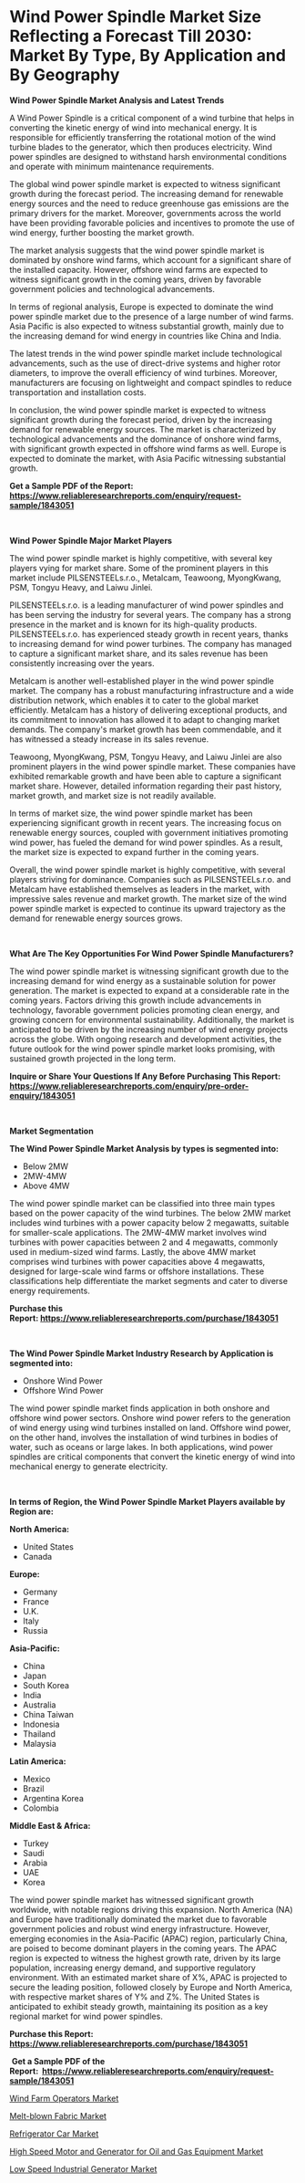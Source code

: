 <p><h1>Wind Power Spindle Market Size Reflecting a Forecast Till 2030: Market By Type, By Application and By Geography</h1></p><p><strong>Wind Power Spindle Market Analysis and Latest Trends</strong></p>
<p><p>A Wind Power Spindle is a critical component of a wind turbine that helps in converting the kinetic energy of wind into mechanical energy. It is responsible for efficiently transferring the rotational motion of the wind turbine blades to the generator, which then produces electricity. Wind power spindles are designed to withstand harsh environmental conditions and operate with minimum maintenance requirements.</p><p>The global wind power spindle market is expected to witness significant growth during the forecast period. The increasing demand for renewable energy sources and the need to reduce greenhouse gas emissions are the primary drivers for the market. Moreover, governments across the world have been providing favorable policies and incentives to promote the use of wind energy, further boosting the market growth.</p><p>The market analysis suggests that the wind power spindle market is dominated by onshore wind farms, which account for a significant share of the installed capacity. However, offshore wind farms are expected to witness significant growth in the coming years, driven by favorable government policies and technological advancements.</p><p>In terms of regional analysis, Europe is expected to dominate the wind power spindle market due to the presence of a large number of wind farms. Asia Pacific is also expected to witness substantial growth, mainly due to the increasing demand for wind energy in countries like China and India.</p><p>The latest trends in the wind power spindle market include technological advancements, such as the use of direct-drive systems and higher rotor diameters, to improve the overall efficiency of wind turbines. Moreover, manufacturers are focusing on lightweight and compact spindles to reduce transportation and installation costs.</p><p>In conclusion, the wind power spindle market is expected to witness significant growth during the forecast period, driven by the increasing demand for renewable energy sources. The market is characterized by technological advancements and the dominance of onshore wind farms, with significant growth expected in offshore wind farms as well. Europe is expected to dominate the market, with Asia Pacific witnessing substantial growth.</p></p>
<p><strong>Get a Sample PDF of the Report:&nbsp; <a href="https://www.reliableresearchreports.com/enquiry/request-sample/1843051">https://www.reliableresearchreports.com/enquiry/request-sample/1843051</a></strong></p>
<p>&nbsp;</p>
<p><strong>Wind Power Spindle Major Market Players</strong></p>
<p><p>The wind power spindle market is highly competitive, with several key players vying for market share. Some of the prominent players in this market include PILSENSTEELs.r.o., Metalcam, Teawoong, MyongKwang, PSM, Tongyu Heavy, and Laiwu Jinlei.</p><p>PILSENSTEELs.r.o. is a leading manufacturer of wind power spindles and has been serving the industry for several years. The company has a strong presence in the market and is known for its high-quality products. PILSENSTEELs.r.o. has experienced steady growth in recent years, thanks to increasing demand for wind power turbines. The company has managed to capture a significant market share, and its sales revenue has been consistently increasing over the years.</p><p>Metalcam is another well-established player in the wind power spindle market. The company has a robust manufacturing infrastructure and a wide distribution network, which enables it to cater to the global market efficiently. Metalcam has a history of delivering exceptional products, and its commitment to innovation has allowed it to adapt to changing market demands. The company's market growth has been commendable, and it has witnessed a steady increase in its sales revenue.</p><p>Teawoong, MyongKwang, PSM, Tongyu Heavy, and Laiwu Jinlei are also prominent players in the wind power spindle market. These companies have exhibited remarkable growth and have been able to capture a significant market share. However, detailed information regarding their past history, market growth, and market size is not readily available.</p><p>In terms of market size, the wind power spindle market has been experiencing significant growth in recent years. The increasing focus on renewable energy sources, coupled with government initiatives promoting wind power, has fueled the demand for wind power spindles. As a result, the market size is expected to expand further in the coming years.</p><p>Overall, the wind power spindle market is highly competitive, with several players striving for dominance. Companies such as PILSENSTEELs.r.o. and Metalcam have established themselves as leaders in the market, with impressive sales revenue and market growth. The market size of the wind power spindle market is expected to continue its upward trajectory as the demand for renewable energy sources grows.</p></p>
<p>&nbsp;</p>
<p><strong>What Are The Key Opportunities For Wind Power Spindle Manufacturers?</strong></p>
<p><p>The wind power spindle market is witnessing significant growth due to the increasing demand for wind energy as a sustainable solution for power generation. The market is expected to expand at a considerable rate in the coming years. Factors driving this growth include advancements in technology, favorable government policies promoting clean energy, and growing concern for environmental sustainability. Additionally, the market is anticipated to be driven by the increasing number of wind energy projects across the globe. With ongoing research and development activities, the future outlook for the wind power spindle market looks promising, with sustained growth projected in the long term.</p></p>
<p><strong>Inquire or Share Your Questions If Any Before Purchasing This Report: <a href="https://www.reliableresearchreports.com/enquiry/pre-order-enquiry/1843051">https://www.reliableresearchreports.com/enquiry/pre-order-enquiry/1843051</a></strong></p>
<p>&nbsp;</p>
<p><strong>Market Segmentation</strong></p>
<p><strong>The Wind Power Spindle Market Analysis by types is segmented into:</strong></p>
<p><ul><li>Below 2MW</li><li>2MW-4MW</li><li>Above 4MW</li></ul></p>
<p><p>The wind power spindle market can be classified into three main types based on the power capacity of the wind turbines. The below 2MW market includes wind turbines with a power capacity below 2 megawatts, suitable for smaller-scale applications. The 2MW-4MW market involves wind turbines with power capacities between 2 and 4 megawatts, commonly used in medium-sized wind farms. Lastly, the above 4MW market comprises wind turbines with power capacities above 4 megawatts, designed for large-scale wind farms or offshore installations. These classifications help differentiate the market segments and cater to diverse energy requirements.</p></p>
<p><strong>Purchase this Report:&nbsp;<a href="https://www.reliableresearchreports.com/purchase/1843051">https://www.reliableresearchreports.com/purchase/1843051</a></strong></p>
<p>&nbsp;</p>
<p><strong>The Wind Power Spindle Market Industry Research by Application is segmented into:</strong></p>
<p><ul><li>Onshore Wind Power</li><li>Offshore Wind Power</li></ul></p>
<p><p>The wind power spindle market finds application in both onshore and offshore wind power sectors. Onshore wind power refers to the generation of wind energy using wind turbines installed on land. Offshore wind power, on the other hand, involves the installation of wind turbines in bodies of water, such as oceans or large lakes. In both applications, wind power spindles are critical components that convert the kinetic energy of wind into mechanical energy to generate electricity.</p></p>
<p>&nbsp;</p>
<p><strong>In terms of Region, the Wind Power Spindle Market Players available by Region are:</strong></p>
<p>
    <p> <strong> North America: </strong>
        <ul>
            <li>United States</li>
            <li>Canada</li>
        </ul>
        </p> 
    <p> <strong> Europe: </strong>
        <ul>
            <li>Germany</li>
            <li>France</li>
            <li>U.K.</li>
            <li>Italy</li>
            <li>Russia</li>
        </ul>
        </p> 
    <p> <strong> Asia-Pacific: </strong>
        <ul>
            <li>China</li>
            <li>Japan</li>
            <li>South Korea</li>
            <li>India</li>
            <li>Australia</li>
            <li>China Taiwan</li>
            <li>Indonesia</li>
            <li>Thailand</li>
            <li>Malaysia</li>
        </ul>
        </p> 
    <p> <strong> Latin America: </strong>
        <ul>
            <li>Mexico</li>
            <li>Brazil</li>
            <li>Argentina Korea</li>
            <li>Colombia</li>
        </ul>
        </p> 
    <p> <strong> Middle East & Africa: </strong>
        <ul>
            <li>Turkey</li>
            <li>Saudi</li>
            <li>Arabia</li>
            <li>UAE</li>
            <li>Korea</li>
        </ul>
    </p>
    </p>
<p><p>The wind power spindle market has witnessed significant growth worldwide, with notable regions driving this expansion. North America (NA) and Europe have traditionally dominated the market due to favorable government policies and robust wind energy infrastructure. However, emerging economies in the Asia-Pacific (APAC) region, particularly China, are poised to become dominant players in the coming years. The APAC region is expected to witness the highest growth rate, driven by its large population, increasing energy demand, and supportive regulatory environment. With an estimated market share of X%, APAC is projected to secure the leading position, followed closely by Europe and North America, with respective market shares of Y% and Z%. The United States is anticipated to exhibit steady growth, maintaining its position as a key regional market for wind power spindles.</p></p>
<p><strong>Purchase this Report: <a href="https://www.reliableresearchreports.com/purchase/1843051">https://www.reliableresearchreports.com/purchase/1843051</a></strong></p>
<p>&nbsp;<strong>Get a Sample PDF of the Report:&nbsp;&nbsp;<a href="https://www.reliableresearchreports.com/enquiry/request-sample/1843051">https://www.reliableresearchreports.com/enquiry/request-sample/1843051</a></strong></p>
<p><strong></strong></p>
<p><p><a href="https://www.linkedin.com/pulse/wind-farm-operators-market-size-2023-2030/">Wind Farm Operators Market</a></p><p><a href="https://www.linkedin.com/pulse/melt-blown-fabric-market-research-report-unlocks-analysis/">Melt-blown Fabric Market</a></p><p><a href="https://www.linkedin.com/pulse/refrigerator-car-market-research-report-provides-thorough/">Refrigerator Car Market</a></p><p><a href="https://medium.com/@jenniferwhite656/high-speed-motor-and-generator-for-oil-and-gas-equipment-market-insight-market-trends-growth-1c16e11b9b19">High Speed Motor and Generator for Oil and Gas Equipment Market</a></p><p><a href="https://medium.com/@laurenglover76/low-speed-industrial-generator-market-report-reveals-the-latest-trends-and-growth-opportunities-of-49d87a51dd1d">Low Speed Industrial Generator Market</a></p></p>
